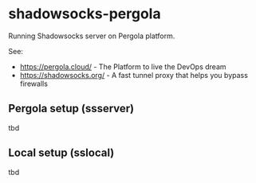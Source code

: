 # shadowsocks-pergola

Running Shadowsocks server on Pergola platform.

See:
- https://pergola.cloud/ - The Platform to live the DevOps dream
- https://shadowsocks.org/ - A fast tunnel proxy that helps you bypass firewalls

## Pergola setup (ssserver)

tbd

## Local setup (sslocal)

tbd
